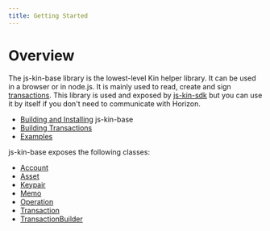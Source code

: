 ```yaml
---
title: Getting Started
---
```


# Overview

The js-kin-base library is the lowest-level Kin helper library. It can be used in a browser or in node.js. It is mainly used to read, create and
sign [transactions](https://stellar.org/developers/learn/concepts/transactions.html). This library is used and exposed by
[js-kin-sdk](https://github.com/kinecosystem/js-kin-sdk) but you can use it by itself if you don't need to communicate with Horizon.

* [Building and Installing](../README.md) js-kin-base
* [Building Transactions](./reference/building-transactions.md)
* [Examples](./reference/base-examples.md)

js-kin-base exposes the following classes:
* [Account](https://github.com/kinecosystem/js-kin-base/blob/master/src/account.js)
* [Asset](https://github.com/kinecosystem/js-kin-base/blob/master/src/asset.js)
* [Keypair](https://github.com/kinecosystem/js-kin-base/blob/master/src/keypair.js)
* [Memo](https://github.com/kinecosystem/js-kin-base/blob/master/src/memo.js)
* [Operation](https://github.com/kinecosystem/js-kin-base/blob/master/src/operation.js)
* [Transaction](https://github.com/kinecosystem/js-kin-base/blob/master/src/transaction.js)
* [TransactionBuilder](https://github.com/kinecosystem/js-kin-base/blob/master/src/transaction_builder.js)








